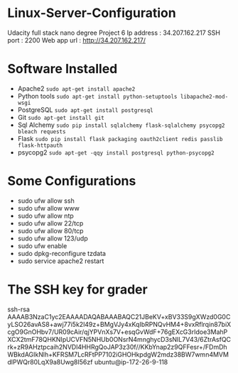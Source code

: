 # Linux-Server-Configuration
Udacity full stack nano degree Project 6
 Ip address : 34.207.162.217
 SSH port : 2200
 Web app url : http://34.207.162.217/
 
# Software Installed
  * Apache2 ``` sudo apt-get install apache2 ```
  * Python tools ``` sudo apt-get install python-setuptools libapache2-mod-wsgi ```
  * PostgreSQL ``` sudo apt-get install postgresql ```
  * Git ``` sudo apt-get install git ```
  * Sql Alchemy ``` sudo pip install sqlalchemy flask-sqlalchemy psycopg2 bleach requests ```
  * Flask ``` sudo pip install flask packaging oauth2client redis passlib flask-httpauth ```
  * psycopg2 ``` sudo apt-get -qqy install postgresql python-psycopg2 ```

# Some Configurations
  * sudo ufw allow ssh
  * sudo ufw allow www
  * sudo ufw allow ntp
  * sudo ufw allow 22/tcp
  * sudo ufw allow 80/tcp
  * sudo ufw allow 123/udp
  * sudo ufw enable 
  * sudo dpkg-reconfigure tzdata
  * sudo service apache2 restart
  
# The SSH key for grader
ssh-rsa AAAAB3NzaC1yc2EAAAADAQABAAABAQC21JBeKV+xBV33S9gXWzd0G0CyLSO26avAS8+awj77i5k2l49z+BMgVJy4xKqIbRPNQvHM4+8vxRflrqin87biXcgO9GnOHbv7/UR09cAir/qjYPVnXs7V+esqGvWdF+76gEXcG3rIdoe3MahPXCX2tmF78QHKNIpUCVFN5NHUb0ONsrN4mnghycD3sNIL7V43/6ZtrAsfQCrk+zR9AHztpcaih2NVDl4HHRgQoJAP3z30f//KKbYnap2z9QFFesr+/FDmDhWBkdAGIkNlh+KFRSM7LcRFtPP7102iGHOHkpdgW2mdz38BW7wmn4MVMdlPWQr80LqX9a8Uwg8I56zf ubuntu@ip-172-26-9-118





